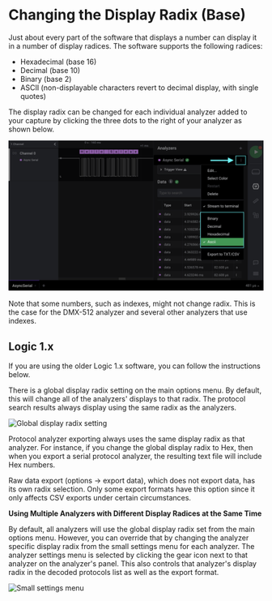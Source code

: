 # Changing the Display Radix (Base)

Just about every part of the software that displays a number can display it in a number of display radices. The software supports the following radices:

* Hexadecimal (base 16)
* Decimal (base 10)
* Binary (base 2)
* ASCII (non-displayable characters revert to decimal display, with single quotes)

The display radix can be changed for each individual analyzer added to your capture by clicking the three dots to the right of your analyzer as shown below.

![Setting the Display Radix for an Individual Analyzer](../../.gitbook/assets/radix.png)

Note that some numbers, such as indexes, might not change radix. This is the case for the DMX-512 analyzer and several other analyzers that use indexes.

## Logic 1.x

If you are using the older Logic 1.x software, you can follow the instructions below.

There is a global display radix setting on the main options menu. By default, this will change all of the analyzers' displays to that radix. The protocol search results always display using the same radix as the analyzers.

![Global display radix setting](https://trello-attachments.s3.amazonaws.com/55f0ad9685db3c82f0f3aeba/562511cd43d5561362583054/0454910f81df7c7d36f7034be370f6f5/Global\_radix\_setting.png)

Protocol analyzer exporting always uses the same display radix as that analyzer. For instance, if you change the global display radix to Hex, then when you export a serial protocol analyzer, the resulting text file will include Hex numbers.

Raw data export (options -> export data), which does not export data, has its own radix selection. Only some export formats have this option since it only affects CSV exports under certain circumstances.

**Using Multiple Analyzers with Different Display Radices at the Same Time**

By default, all analyzers will use the global display radix set from the main options menu. However, you can override that by changing the analyzer specific display radix from the small settings menu for each analyzer. The analyzer settings menu is selected by clicking the gear icon next to that analyzer on the analyzer's panel. This also controls that analyzer's display radix in the decoded protocols list as well as the export format.

![Small settings menu](https://trello-attachments.s3.amazonaws.com/55f0ad9685db3c82f0f3aeba/562511cd43d5561362583054/e3fdc7d4c3e93c6db671698292ba9c0b/small\_settings.png)
